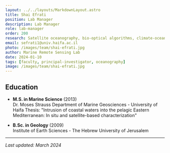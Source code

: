 ```yaml
---
layout: ../../layouts/MarkdownLayout.astro
title: Shai Efrati
position: Lab Manager
description: Lab Manager
role: lab-manager
order: 200
research: Satellite oceanography, bio-optical algorithms, climate-ocean interactions
email: sefrati1@univ.haifa.ac.il
photo: /images/team/shai-efrati.jpg
author: Marine Remote Sensing Lab
date: 2024-01-10
tags: [faculty, principal-investigator, oceanography]
image: /images/team/shai-efrati.jpg
---
```


## Education

- **M.S. in Marine Science** (2013)  
  Dr. Moses Strauss Department of Marine Geosciences - University of Haifa
  Thesis: "Intrusion of coastal waters into the pelagic Eastern Mediterranean: In situ and satellite-based characterization"

- **B.Sc. in Geology** (2009)  
  Institute of Earth Sciences - The Hebrew University of Jerusalem
---

*Last updated: March 2024*